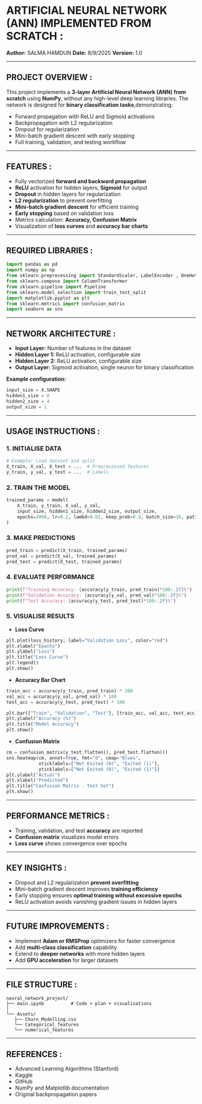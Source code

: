 # ARTIFICIAL NEURAL NETWORK (ANN) IMPLEMENTED FROM SCRATCH :

**Author:** SALMA HAMDUN
**Date:** 8/9/2025
**Version:** 1.0

______________________________________________________________________________________________________________

## PROJECT OVERVIEW : 
This project implements a **3-layer Artificial Neural Network (ANN) from scratch** using **NumPy**, without any high-level deep learning libraries. The network is designed for **binary classification tasks**,demonstrating:

- Forward propagation with ReLU and Sigmoid activations
- Backpropagation with L2 regularization
- Dropout for regularization
- Mini-batch gradient descent with early stopping
- Full training, validation, and testing workflow

______________________________________________________________________________________________________________

## FEATURES : 
- Fully vectorized **forward and backward propagation**
- **ReLU** activation for hidden layers, **Sigmoid** for output
- **Dropout** in hidden layers for regularization
- **L2 regularization** to prevent overfitting
- **Mini-batch gradient descent** for efficient training
- **Early stopping** based on validation loss
- Metrics calculation: **Accuracy, Confusion Matrix**
- Visualization of **loss curves** and **accuracy bar charts**

______________________________________________________________________________________________________________

## REQUIRED LIBRARIES : 
```python
import pandas as pd   
import numpy as np 
from sklearn.preprocessing import StandardScaler, LabelEncoder , OneHotEncoder
from sklearn.compose import ColumnTransformer
from sklearn.pipeline import Pipeline
from sklearn.model_selection import train_test_split
import matplotlib.pyplot as plt
from sklearn.metrics import confusion_matrix 
import seaborn as sns
```

______________________________________________________________________________________________________________

## NETWORK ARCHITECTURE :
- **Input Layer:** Number of features in the dataset
- **Hidden Layer 1:** ReLU activation, configurable size
- **Hidden Layer 2:** ReLU activation, configurable size
- **Output Layer:** Sigmoid activation, single neuron for binary classification

**Example configuration:**
```python
input_size = X.SHAPE
hidden1_size = 8
hidden2_size = 4
output_size = 1
```

______________________________________________________________________________________________________________

## USAGE INSTRUCTIONS : 

### 1. INITIALISE DATA
```python
# Example: Load dataset and split
X_train, X_val, X_test = ...  # Preprocessed features
y_train, y_val, y_test = ...  # Labels
```

### 2. TRAIN THE MODEL 
```python
trained_params = model(
    X_train, y_train, X_val, y_val,
    input_size, hidden1_size, hidden2_size, output_size,
    epochs=2000, lr=0.2, lambd=0.01, keep_prob=0.9, batch_size=16, patience=100
)
```

### 3. MAKE PREDICTIONS 
```python
pred_train = predict(X_train, trained_params)
pred_val = predict(X_val, trained_params)
pred_test = predict(X_test, trained_params)
```

### 4. EVALUATE PERFORMANCE
```python
print(f"Training Accuracy: {accuracy(y_train, pred_train)*100:.2f}%")
print(f"Validation Accuracy: {accuracy(y_val, pred_val)*100:.2f}%")
print(f"Test Accuracy: {accuracy(y_test, pred_test)*100:.2f}%")
```

### 5. VISUALISE RESULTS
- **Loss Curve**
```python
plt.plot(loss_history, label="Validation Loss", color="red")
plt.xlabel("Epochs")
plt.ylabel("Loss")
plt.title("Loss Curve")
plt.legend()
plt.show()
```

- **Accuracy Bar Chart**
```python
train_acc = accuracy(y_train, pred_train) * 100
val_acc = accuracy(y_val, pred_val) * 100
test_acc = accuracy(y_test, pred_test) * 100

plt.bar(["Train", "Validation", "Test"], [train_acc, val_acc, test_acc], color=["green", "orange", "blue"])
plt.ylabel("Accuracy (%)")
plt.title("Model Accuracy")
plt.show()
```

- **Confusion Matrix**
```python
cm = confusion_matrix(y_test.flatten(), pred_test.flatten())
sns.heatmap(cm, annot=True, fmt="d", cmap="Blues",
            xticklabels=["Not Exited (0)", "Exited (1)"],
            yticklabels=["Not Exited (0)", "Exited (1)"])
plt.ylabel("Actual")
plt.xlabel("Predicted")
plt.title("Confusion Matrix - Test Set")
plt.show()
```

______________________________________________________________________________________________________________

## PERFORMANCE METRICS :
- Training, validation, and test **accuracy** are reported
- **Confusion matrix** visualizes model errors
- **Loss curve** shows convergence over epochs

______________________________________________________________________________________________________________

## KEY INSIGHTS :
- Dropout and L2 regularization **prevent overfitting**
- Mini-batch gradient descent improves **training efficiency**
- Early stopping ensures **optimal training without excessive epochs**
- ReLU activation avoids vanishing gradient issues in hidden layers

______________________________________________________________________________________________________________

## FUTURE IMPROVEMENTS :
- Implement **Adam or RMSProp** optimizers for faster convergence
- Add **multi-class classification** capability
- Extend to **deeper networks** with more hidden layers
- Add **GPU acceleration** for larger datasets

______________________________________________________________________________________________________________

## FILE STRUCTURE :
```
neural_network_project/
├── main.ipynb          # Code + plan + visualisations 
│      
└── Assets/
   ├── Churn_Modelling.csv
   └── Categorical_features
   └── numerical_features

```

______________________________________________________________________________________________________________

## REFERENCES :
- Advanced Learning Algorithms (Stanford) 
- Kaggle
- GitHub
- NumPy and Matplotlib documentation
- Original backpropagation papers


